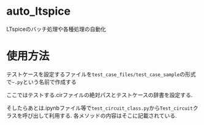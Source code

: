 # auto_ltspice
LTspiceのバッチ処理や各種処理の自動化

# 使用方法
テストケースを設定するファイルを`test_case_files/test_case_sample`の形式で`~.py`という名前で作成する

ここではテストする.cirファイルの絶対パスとテストケースの辞書を設定する.

そしたらあとは.ipynbファイル等で`test_circuit_class.py`から`Test_circuit`クラスを呼び出して利用する. 各メソッドの内容はそこに記載されている.
